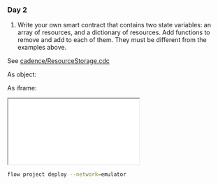 ### Day 2

1. Write your own smart contract that contains two state variables: an array of resources, and a dictionary of resources.  Add functions to remove and add to each of them. They must be different from the examples above.

See [cadence/ResourceStorage.cdc](cadence/ResourceStorage.cdc)

As object:

<object name="ResourceStorage.cdc" type="text/text" data="cadence/ResourceStorage.cdc"></object>

As iframe:

<iframe src="cadence/ResourceStorage.cdc" title="ResourceStorage.cdc"></iframe>

```sh
flow project deploy --network=emulator
```
